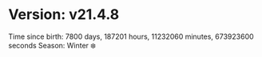 # Version: v21.4.8
Time since birth: 7800 days, 187201 hours, 11232060 minutes, 673923600 seconds
Season: Winter ❄️
